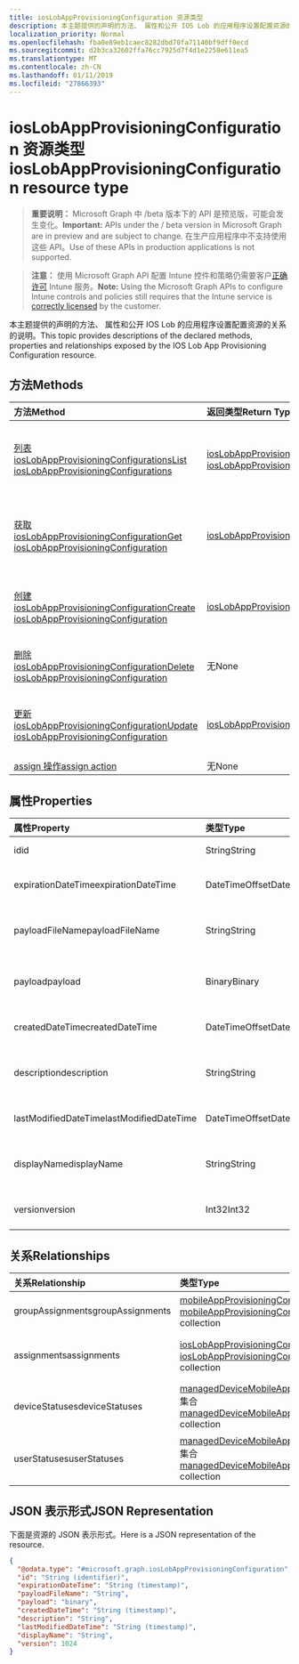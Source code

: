 ```yaml
---
title: iosLobAppProvisioningConfiguration 资源类型
description: 本主题提供的声明的方法、 属性和公开 IOS Lob 的应用程序设置配置资源的关系的说明。
localization_priority: Normal
ms.openlocfilehash: fba0e89eb1caec8282dbd70fa71140bf9dff0ecd
ms.sourcegitcommit: d2b3ca32602ffa76cc7925d7f4d1e2258e611ea5
ms.translationtype: MT
ms.contentlocale: zh-CN
ms.lasthandoff: 01/11/2019
ms.locfileid: "27866393"
---
```

# <a name="ioslobappprovisioningconfiguration-resource-type"></a><span data-ttu-id="06b10-103">iosLobAppProvisioningConfiguration 资源类型</span><span class="sxs-lookup"><span data-stu-id="06b10-103">iosLobAppProvisioningConfiguration resource type</span></span>

> <span data-ttu-id="06b10-104">**重要说明：** Microsoft Graph 中 /beta 版本下的 API 是预览版，可能会发生变化。</span><span class="sxs-lookup"><span data-stu-id="06b10-104">**Important:** APIs under the / beta version in Microsoft Graph are in preview and are subject to change.</span></span> <span data-ttu-id="06b10-105">在生产应用程序中不支持使用这些 API。</span><span class="sxs-lookup"><span data-stu-id="06b10-105">Use of these APIs in production applications is not supported.</span></span>

> <span data-ttu-id="06b10-106">**注意：** 使用 Microsoft Graph API 配置 Intune 控件和策略仍需要客户[正确许可](https://go.microsoft.com/fwlink/?linkid=839381) Intune 服务。</span><span class="sxs-lookup"><span data-stu-id="06b10-106">**Note:** Using the Microsoft Graph APIs to configure Intune controls and policies still requires that the Intune service is [correctly licensed](https://go.microsoft.com/fwlink/?linkid=839381) by the customer.</span></span>

<span data-ttu-id="06b10-107">本主题提供的声明的方法、 属性和公开 IOS Lob 的应用程序设置配置资源的关系的说明。</span><span class="sxs-lookup"><span data-stu-id="06b10-107">This topic provides descriptions of the declared methods, properties and relationships exposed by the IOS Lob App Provisioning Configuration resource.</span></span>
## <a name="methods"></a><span data-ttu-id="06b10-108">方法</span><span class="sxs-lookup"><span data-stu-id="06b10-108">Methods</span></span>
|<span data-ttu-id="06b10-109">方法</span><span class="sxs-lookup"><span data-stu-id="06b10-109">Method</span></span>|<span data-ttu-id="06b10-110">返回类型</span><span class="sxs-lookup"><span data-stu-id="06b10-110">Return Type</span></span>|<span data-ttu-id="06b10-111">说明</span><span class="sxs-lookup"><span data-stu-id="06b10-111">Description</span></span>|
|:---|:---|:---|
|[<span data-ttu-id="06b10-112">列表 iosLobAppProvisioningConfigurations</span><span class="sxs-lookup"><span data-stu-id="06b10-112">List iosLobAppProvisioningConfigurations</span></span>](../api/intune-apps-ioslobappprovisioningconfiguration-list.md)|<span data-ttu-id="06b10-113">[iosLobAppProvisioningConfiguration](../resources/intune-apps-ioslobappprovisioningconfiguration.md)集合</span><span class="sxs-lookup"><span data-stu-id="06b10-113">[iosLobAppProvisioningConfiguration](../resources/intune-apps-ioslobappprovisioningconfiguration.md) collection</span></span>|<span data-ttu-id="06b10-114">列出属性和[iosLobAppProvisioningConfiguration](../resources/intune-apps-ioslobappprovisioningconfiguration.md)对象之间的关系。</span><span class="sxs-lookup"><span data-stu-id="06b10-114">List properties and relationships of the [iosLobAppProvisioningConfiguration](../resources/intune-apps-ioslobappprovisioningconfiguration.md) objects.</span></span>|
|[<span data-ttu-id="06b10-115">获取 iosLobAppProvisioningConfiguration</span><span class="sxs-lookup"><span data-stu-id="06b10-115">Get iosLobAppProvisioningConfiguration</span></span>](../api/intune-apps-ioslobappprovisioningconfiguration-get.md)|[<span data-ttu-id="06b10-116">iosLobAppProvisioningConfiguration</span><span class="sxs-lookup"><span data-stu-id="06b10-116">iosLobAppProvisioningConfiguration</span></span>](../resources/intune-apps-ioslobappprovisioningconfiguration.md)|<span data-ttu-id="06b10-117">读取属性和[iosLobAppProvisioningConfiguration](../resources/intune-apps-ioslobappprovisioningconfiguration.md)对象的关系。</span><span class="sxs-lookup"><span data-stu-id="06b10-117">Read properties and relationships of the [iosLobAppProvisioningConfiguration](../resources/intune-apps-ioslobappprovisioningconfiguration.md) object.</span></span>|
|[<span data-ttu-id="06b10-118">创建 iosLobAppProvisioningConfiguration</span><span class="sxs-lookup"><span data-stu-id="06b10-118">Create iosLobAppProvisioningConfiguration</span></span>](../api/intune-apps-ioslobappprovisioningconfiguration-create.md)|[<span data-ttu-id="06b10-119">iosLobAppProvisioningConfiguration</span><span class="sxs-lookup"><span data-stu-id="06b10-119">iosLobAppProvisioningConfiguration</span></span>](../resources/intune-apps-ioslobappprovisioningconfiguration.md)|<span data-ttu-id="06b10-120">创建新的[iosLobAppProvisioningConfiguration](../resources/intune-apps-ioslobappprovisioningconfiguration.md)对象。</span><span class="sxs-lookup"><span data-stu-id="06b10-120">Create a new [iosLobAppProvisioningConfiguration](../resources/intune-apps-ioslobappprovisioningconfiguration.md) object.</span></span>|
|[<span data-ttu-id="06b10-121">删除 iosLobAppProvisioningConfiguration</span><span class="sxs-lookup"><span data-stu-id="06b10-121">Delete iosLobAppProvisioningConfiguration</span></span>](../api/intune-apps-ioslobappprovisioningconfiguration-delete.md)|<span data-ttu-id="06b10-122">无</span><span class="sxs-lookup"><span data-stu-id="06b10-122">None</span></span>|<span data-ttu-id="06b10-123">删除[iosLobAppProvisioningConfiguration](../resources/intune-apps-ioslobappprovisioningconfiguration.md)。</span><span class="sxs-lookup"><span data-stu-id="06b10-123">Deletes a [iosLobAppProvisioningConfiguration](../resources/intune-apps-ioslobappprovisioningconfiguration.md).</span></span>|
|[<span data-ttu-id="06b10-124">更新 iosLobAppProvisioningConfiguration</span><span class="sxs-lookup"><span data-stu-id="06b10-124">Update iosLobAppProvisioningConfiguration</span></span>](../api/intune-apps-ioslobappprovisioningconfiguration-update.md)|[<span data-ttu-id="06b10-125">iosLobAppProvisioningConfiguration</span><span class="sxs-lookup"><span data-stu-id="06b10-125">iosLobAppProvisioningConfiguration</span></span>](../resources/intune-apps-ioslobappprovisioningconfiguration.md)|<span data-ttu-id="06b10-126">更新[iosLobAppProvisioningConfiguration](../resources/intune-apps-ioslobappprovisioningconfiguration.md)对象的属性。</span><span class="sxs-lookup"><span data-stu-id="06b10-126">Update the properties of a [iosLobAppProvisioningConfiguration](../resources/intune-apps-ioslobappprovisioningconfiguration.md) object.</span></span>|
|[<span data-ttu-id="06b10-127">assign 操作</span><span class="sxs-lookup"><span data-stu-id="06b10-127">assign action</span></span>](../api/intune-apps-ioslobappprovisioningconfiguration-assign.md)|<span data-ttu-id="06b10-128">无</span><span class="sxs-lookup"><span data-stu-id="06b10-128">None</span></span>|<span data-ttu-id="06b10-129">尚未记录</span><span class="sxs-lookup"><span data-stu-id="06b10-129">Not yet documented</span></span>|

## <a name="properties"></a><span data-ttu-id="06b10-130">属性</span><span class="sxs-lookup"><span data-stu-id="06b10-130">Properties</span></span>
|<span data-ttu-id="06b10-131">属性</span><span class="sxs-lookup"><span data-stu-id="06b10-131">Property</span></span>|<span data-ttu-id="06b10-132">类型</span><span class="sxs-lookup"><span data-stu-id="06b10-132">Type</span></span>|<span data-ttu-id="06b10-133">说明</span><span class="sxs-lookup"><span data-stu-id="06b10-133">Description</span></span>|
|:---|:---|:---|
|<span data-ttu-id="06b10-134">id</span><span class="sxs-lookup"><span data-stu-id="06b10-134">id</span></span>|<span data-ttu-id="06b10-135">String</span><span class="sxs-lookup"><span data-stu-id="06b10-135">String</span></span>|<span data-ttu-id="06b10-136">实体的键。</span><span class="sxs-lookup"><span data-stu-id="06b10-136">Key of the entity.</span></span>|
|<span data-ttu-id="06b10-137">expirationDateTime</span><span class="sxs-lookup"><span data-stu-id="06b10-137">expirationDateTime</span></span>|<span data-ttu-id="06b10-138">DateTimeOffset</span><span class="sxs-lookup"><span data-stu-id="06b10-138">DateTimeOffset</span></span>|<span data-ttu-id="06b10-139">可选的配置文件到期日期和时间。</span><span class="sxs-lookup"><span data-stu-id="06b10-139">Optional profile expiration date and time.</span></span>|
|<span data-ttu-id="06b10-140">payloadFileName</span><span class="sxs-lookup"><span data-stu-id="06b10-140">payloadFileName</span></span>|<span data-ttu-id="06b10-141">String</span><span class="sxs-lookup"><span data-stu-id="06b10-141">String</span></span>|<span data-ttu-id="06b10-142">负载文件名 (\*.mobileprovision</span><span class="sxs-lookup"><span data-stu-id="06b10-142">Payload file name (\*.mobileprovision</span></span> | <span data-ttu-id="06b10-143">\*.xml)。</span><span class="sxs-lookup"><span data-stu-id="06b10-143">\*.xml).</span></span>|
|<span data-ttu-id="06b10-144">payload</span><span class="sxs-lookup"><span data-stu-id="06b10-144">payload</span></span>|<span data-ttu-id="06b10-145">Binary</span><span class="sxs-lookup"><span data-stu-id="06b10-145">Binary</span></span>|<span data-ttu-id="06b10-146">有效负载。</span><span class="sxs-lookup"><span data-stu-id="06b10-146">Payload.</span></span> <span data-ttu-id="06b10-147">（UTF8 编码的字节数组）</span><span class="sxs-lookup"><span data-stu-id="06b10-147">(UTF8 encoded byte array)</span></span>|
|<span data-ttu-id="06b10-148">createdDateTime</span><span class="sxs-lookup"><span data-stu-id="06b10-148">createdDateTime</span></span>|<span data-ttu-id="06b10-149">DateTimeOffset</span><span class="sxs-lookup"><span data-stu-id="06b10-149">DateTimeOffset</span></span>|<span data-ttu-id="06b10-150">创建对象的日期/时间。</span><span class="sxs-lookup"><span data-stu-id="06b10-150">DateTime the object was created.</span></span>|
|<span data-ttu-id="06b10-151">description</span><span class="sxs-lookup"><span data-stu-id="06b10-151">description</span></span>|<span data-ttu-id="06b10-152">String</span><span class="sxs-lookup"><span data-stu-id="06b10-152">String</span></span>|<span data-ttu-id="06b10-153">管理员提供的设备配置说明。</span><span class="sxs-lookup"><span data-stu-id="06b10-153">Admin provided description of the Device Configuration.</span></span>|
|<span data-ttu-id="06b10-154">lastModifiedDateTime</span><span class="sxs-lookup"><span data-stu-id="06b10-154">lastModifiedDateTime</span></span>|<span data-ttu-id="06b10-155">DateTimeOffset</span><span class="sxs-lookup"><span data-stu-id="06b10-155">DateTimeOffset</span></span>|<span data-ttu-id="06b10-156">上次修改对象的日期/时间。</span><span class="sxs-lookup"><span data-stu-id="06b10-156">DateTime the object was last modified.</span></span>|
|<span data-ttu-id="06b10-157">displayName</span><span class="sxs-lookup"><span data-stu-id="06b10-157">displayName</span></span>|<span data-ttu-id="06b10-158">String</span><span class="sxs-lookup"><span data-stu-id="06b10-158">String</span></span>|<span data-ttu-id="06b10-159">管理员提供的设备配置名称。</span><span class="sxs-lookup"><span data-stu-id="06b10-159">Admin provided name of the device configuration.</span></span>|
|<span data-ttu-id="06b10-160">version</span><span class="sxs-lookup"><span data-stu-id="06b10-160">version</span></span>|<span data-ttu-id="06b10-161">Int32</span><span class="sxs-lookup"><span data-stu-id="06b10-161">Int32</span></span>|<span data-ttu-id="06b10-162">设备配置的版本。</span><span class="sxs-lookup"><span data-stu-id="06b10-162">Version of the device configuration.</span></span>|

## <a name="relationships"></a><span data-ttu-id="06b10-163">关系</span><span class="sxs-lookup"><span data-stu-id="06b10-163">Relationships</span></span>
|<span data-ttu-id="06b10-164">关系</span><span class="sxs-lookup"><span data-stu-id="06b10-164">Relationship</span></span>|<span data-ttu-id="06b10-165">类型</span><span class="sxs-lookup"><span data-stu-id="06b10-165">Type</span></span>|<span data-ttu-id="06b10-166">Description</span><span class="sxs-lookup"><span data-stu-id="06b10-166">Description</span></span>|
|:---|:---|:---|
|<span data-ttu-id="06b10-167">groupAssignments</span><span class="sxs-lookup"><span data-stu-id="06b10-167">groupAssignments</span></span>|<span data-ttu-id="06b10-168">[mobileAppProvisioningConfigGroupAssignment](../resources/intune-apps-mobileappprovisioningconfiggroupassignment.md)集合</span><span class="sxs-lookup"><span data-stu-id="06b10-168">[mobileAppProvisioningConfigGroupAssignment](../resources/intune-apps-mobileappprovisioningconfiggroupassignment.md) collection</span></span>|<span data-ttu-id="06b10-169">相关联的组工作分配。</span><span class="sxs-lookup"><span data-stu-id="06b10-169">The associated group assignments.</span></span>|
|<span data-ttu-id="06b10-170">assignments</span><span class="sxs-lookup"><span data-stu-id="06b10-170">assignments</span></span>|<span data-ttu-id="06b10-171">[iosLobAppProvisioningConfigurationAssignment](../resources/intune-apps-ioslobappprovisioningconfigurationassignment.md)集合</span><span class="sxs-lookup"><span data-stu-id="06b10-171">[iosLobAppProvisioningConfigurationAssignment](../resources/intune-apps-ioslobappprovisioningconfigurationassignment.md) collection</span></span>|<span data-ttu-id="06b10-172">IosLobAppProvisioningConfiguration 相关联的组分配。</span><span class="sxs-lookup"><span data-stu-id="06b10-172">The associated group assignments for IosLobAppProvisioningConfiguration.</span></span>|
|<span data-ttu-id="06b10-173">deviceStatuses</span><span class="sxs-lookup"><span data-stu-id="06b10-173">deviceStatuses</span></span>|<span data-ttu-id="06b10-174">[managedDeviceMobileAppConfigurationDeviceStatus](../resources/intune-apps-manageddevicemobileappconfigurationdevicestatus.md)集合</span><span class="sxs-lookup"><span data-stu-id="06b10-174">[managedDeviceMobileAppConfigurationDeviceStatus](../resources/intune-apps-manageddevicemobileappconfigurationdevicestatus.md) collection</span></span>|<span data-ttu-id="06b10-175">为此移动应用程序配置的设备安装状态的列表。</span><span class="sxs-lookup"><span data-stu-id="06b10-175">The list of device installation states for this mobile app configuration.</span></span>|
|<span data-ttu-id="06b10-176">userStatuses</span><span class="sxs-lookup"><span data-stu-id="06b10-176">userStatuses</span></span>|<span data-ttu-id="06b10-177">[managedDeviceMobileAppConfigurationUserStatus](../resources/intune-apps-manageddevicemobileappconfigurationuserstatus.md) 集合</span><span class="sxs-lookup"><span data-stu-id="06b10-177">[managedDeviceMobileAppConfigurationUserStatus](../resources/intune-apps-manageddevicemobileappconfigurationuserstatus.md) collection</span></span>|<span data-ttu-id="06b10-178">为此移动应用程序配置的用户安装状态的列表。</span><span class="sxs-lookup"><span data-stu-id="06b10-178">The list of user installation states for this mobile app configuration.</span></span>|

## <a name="json-representation"></a><span data-ttu-id="06b10-179">JSON 表示形式</span><span class="sxs-lookup"><span data-stu-id="06b10-179">JSON Representation</span></span>
<span data-ttu-id="06b10-180">下面是资源的 JSON 表示形式。</span><span class="sxs-lookup"><span data-stu-id="06b10-180">Here is a JSON representation of the resource.</span></span>
<!-- {
  "blockType": "resource",
  "keyProperty": "id",
  "@odata.type": "microsoft.graph.iosLobAppProvisioningConfiguration"
}
-->
``` json
{
  "@odata.type": "#microsoft.graph.iosLobAppProvisioningConfiguration",
  "id": "String (identifier)",
  "expirationDateTime": "String (timestamp)",
  "payloadFileName": "String",
  "payload": "binary",
  "createdDateTime": "String (timestamp)",
  "description": "String",
  "lastModifiedDateTime": "String (timestamp)",
  "displayName": "String",
  "version": 1024
}
```





